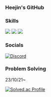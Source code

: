### Heejin's GitHub

### Skills
<p>
  <img src="https://img.shields.io/badge/C++-00599C?style=for-the-badge&logo=C%2B%2B&logoColor=white">
  <img src="https://img.shields.io/badge/C%23-512BD4?style=for-the-badge&logo=Csharp&logoColor=white">
  <img src="https://img.shields.io/badge/Unity-000000?style=for-the-badge&logo=Unity&logoColor=white">
</p>
  
### Socials
[![Discord](https://img.shields.io/badge/Discord-5865F2?style=for-the-badge&logo=discord&logoColor=white)](https://discordapp.com/users/352857485104775179)
  
### Problem Solving
23/10/21~

[![Solved.ac Profile](http://mazassumnida.wtf/api/mini/generate_badge?boj=hjlee6824)](https://solved.ac/profile/hjlee6824)
